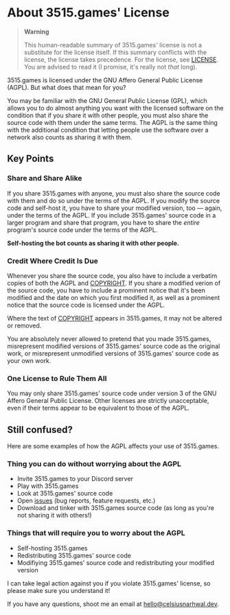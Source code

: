 # About 3515.games' License

> **Warning**
>
> This human-readable summary of 3515.games' license is not a substitute for the license itself. If this
> summary conflicts with the license, the license takes precedence. For the license, see [LICENSE](LICENSE.md).
> You are advised to read it (I promise, it's really not *that* long).

3515.games is licensed under the GNU Affero General Public License (AGPL). But what does that
mean for you?

You may be familiar with the GNU General Public License (GPL), which allows you to do almost anything you want with the
licensed software on the condition that if you share it with other people, you must also share the source code with them
under the same terms. The AGPL is the same thing with the additional condition that letting people use the software
over a network also counts as sharing it with them.

## Key Points

### Share and Share Alike

If you share 3515.games with anyone, you must also share the source code with them and do so under the terms of the
AGPL. If you modify the source code and self-host it, you have to share your modified version, too — again,
under the terms of the AGPL. If you include 3515.games' source code in a larger program and share that program,
you have to share the *entire* program's source code under the terms of the AGPL.

**Self-hosting the bot counts as sharing it with other people.**

### Credit Where Credit Is Due

Whenever you share the source code, you also have to include a verbatim copies of both the AGPL and 
[COPYRIGHT](COPYRIGHT). If you share a modified verion of the source code, you have to include a prominent notice 
that it's been modified and the date on which you first modified it, as well as a prominent notice that the source 
code is licensed under the AGPL.

Where the text of [COPYRIGHT](COPYRIGHT) appears in 3515.games, it may not be altered or removed.

You are absolutely never allowed to pretend that you made 3515.games, misrepresent modified versions of 3515.games' source code as the original work, or misrepresent unmodified versions of 3515.games' source code as your own work.

### One License to Rule Them All

You may only share 3515.games' source code under version 3 of the GNU Affero General Public License. Other licenses
are strictly unacceptable, even if their terms appear to be equivalent to those of the AGPL.

## Still confused?

Here are some examples of how the AGPL affects your use of 3515.games.

### Thing you can do without worrying about the AGPL

* Invite 3515.games to your Discord server
* Play with 3515.games
* Look at 3515.games' source code
* Open [issues](https://github.com/celsiusnarhwal/3515.games/issues) (bug reports, feature requests, etc.)
* Download and tinker with 3515.games source code (as long as you're not sharing it with others!)

### Things that will require you to worry about the AGPL

* Self-hosting 3515.games
* Redistributing 3515.games' source code
* Modifiying 3515.games' source code and redistributing your modified version

I can take legal action against you if you violate 3515.games' license, so please make sure you understand it!

If you have any questions, shoot me an email at [hello@celsiusnarhwal.dev](mailto:hello@celsiusnarhwal.dev).
